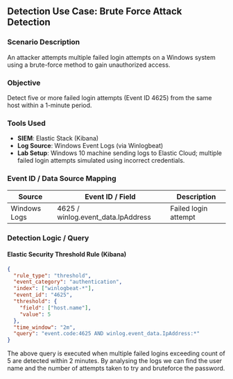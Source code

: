 ## Detection Use Case: Brute Force Attack Detection

### Scenario Description
An attacker attempts multiple failed login attempts on a Windows system using a brute-force method to gain unauthorized access.

### Objective
Detect five or more failed login attempts (Event ID 4625) from the same host within a 1-minute period.

### Tools Used
- **SIEM**: Elastic Stack (Kibana)
- **Log Source**: Windows Event Logs (via Winlogbeat)
- **Lab Setup**: Windows 10 machine sending logs to Elastic Cloud; multiple failed login attempts simulated using incorrect credentials.

### Event ID / Data Source Mapping
| Source        | Event ID / Field         | Description            |
|---------------|--------------------------|------------------------|
| Windows Logs  | 4625 / winlog.event_data.IpAddress | Failed login attempt |

### Detection Logic / Query
#### Elastic Security Threshold Rule (Kibana)
```json
{
  "rule_type": "threshold",
  "event_category": "authentication",
  "index": ["winlogbeat-*"],
  "event_id": "4625",
  "threshold": {
    "field": ["host.name"],
    "value": 5
  },
  "time_window": "2m",
  "query": "event.code:4625 AND winlog.event_data.IpAddress:*"
}
```
The above query is executed when multiple failed logins exceeding count of 5 are detected within 2 minutes. By analysing the logs we can find the user name and the number of attempts taken to try and bruteforce the password.
